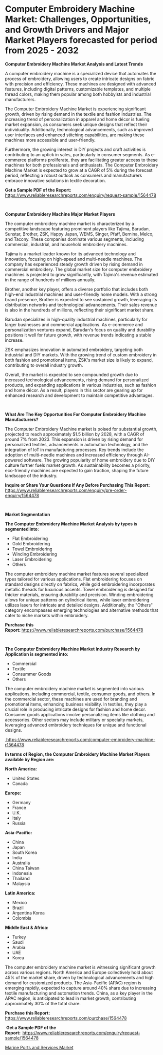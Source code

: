 <p><h1>Computer Embroidery Machine Market: Challenges, Opportunities, and Growth Drivers and Major Market Players forecasted for period from 2025 - 2032</h1></p><p><strong>Computer Embroidery Machine Market Analysis and Latest Trends</strong></p>
<p><p>A computer embroidery machine is a specialized device that automates the process of embroidery, allowing users to create intricate designs on fabric with precision and efficiency. These machines are designed with advanced features, including digital patterns, customizable templates, and multiple thread colors, making them popular among both hobbyists and industrial manufacturers.</p><p>The Computer Embroidery Machine Market is experiencing significant growth, driven by rising demand in the textile and fashion industries. The increasing trend of personalization in apparel and home décor is fueling market expansion, as consumers seek unique designs that reflect their individuality. Additionally, technological advancements, such as improved user interfaces and enhanced stitching capabilities, are making these machines more accessible and user-friendly.</p><p>Furthermore, the growing interest in DIY projects and craft activities is contributing to an uptick in sales, particularly in consumer segments. As e-commerce platforms proliferate, they are facilitating greater access to these machines for both professionals and enthusiasts. The Computer Embroidery Machine Market is expected to grow at a CAGR of 5% during the forecast period, reflecting a robust outlook as consumers and manufacturers embrace innovative solutions in textile decoration.</p></p>
<p><strong>Get a Sample PDF of the Report:&nbsp;</strong> <a href="https://www.reliableresearchreports.com/enquiry/request-sample/1564478?utm_campaign=3061&utm_medium=2&utm_source=Github&utm_content=ia&utm_term=23032025&utm_id=computer-embroidery-machine">https://www.reliableresearchreports.com/enquiry/request-sample/1564478</a></p>
<p>&nbsp;</p>
<p><strong>Computer Embroidery Machine Major Market Players</strong></p>
<p><p>The computer embroidery machine market is characterized by a competitive landscape featuring prominent players like Tajima, Barudan, Sunstar, Brother, ZSK, Happy Japan, WEMS, Singer, Pfaff, Bernina, Melco, and Tacony. These companies dominate various segments, including commercial, industrial, and household embroidery machines.</p><p>Tajima is a market leader known for its advanced technology and innovation, focusing on high-speed and multi-needle machines. The company has experienced steady growth driven by rising demand in commercial embroidery. The global market size for computer embroidery machines is projected to grow significantly, with Tajima's revenue estimated in the range of hundreds of millions annually.</p><p>Brother, another key player, offers a diverse portfolio that includes both high-end industrial machines and user-friendly home models. With a strong brand presence, Brother is expected to see sustained growth, leveraging its distribution networks and technological advancements. Their sales revenue is also in the hundreds of millions, reflecting their significant market share.</p><p>Barudan specializes in high-quality industrial machines, particularly for larger businesses and commercial applications. As e-commerce and personalization ventures expand, Barudan's focus on quality and durability positions it well for future growth, with revenue trends indicating a stable increase.</p><p>ZSK emphasizes innovation in automated embroidery, targeting both industrial and DIY markets. With the growing trend of custom embroidery in both fashion and promotional items, ZSK's market size is likely to expand, contributing to overall industry growth.</p><p>Overall, the market is expected to see compounded growth due to increased technological advancements, rising demand for personalized products, and expanding applications in various industries, such as fashion and home décor. As a result, players in this sector are gearing up for enhanced research and development to maintain competitive advantages.</p></p>
<p>&nbsp;</p>
<p><strong>What Are The Key Opportunities For Computer Embroidery Machine Manufacturers?</strong></p>
<p><p>The Computer Embroidery Machine market is poised for substantial growth, projected to reach approximately $1.5 billion by 2028, with a CAGR of around 7% from 2023. This expansion is driven by rising demand for personalized textiles, advancements in automation technology, and the integration of IoT in manufacturing processes. Key trends include the adoption of multi-needle machines and increased efficiency through AI-powered software. The growing popularity of home embroidery due to DIY culture further fuels market growth. As sustainability becomes a priority, eco-friendly machines are expected to gain traction, shaping the future landscape of the industry.</p></p>
<p><strong>Inquire or Share Your Questions If Any Before Purchasing This Report:</strong> <a href="https://www.reliableresearchreports.com/enquiry/pre-order-enquiry/1564478?utm_campaign=3061&utm_medium=2&utm_source=Github&utm_content=ia&utm_term=23032025&utm_id=computer-embroidery-machine">https://www.reliableresearchreports.com/enquiry/pre-order-enquiry/1564478</a></p>
<p>&nbsp;</p>
<p><strong>Market Segmentation</strong></p>
<p><strong>The Computer Embroidery Machine Market Analysis by types is segmented into:</strong></p>
<p><ul><li>Flat Embroidering</li><li>Gold Embroidering</li><li>Towel Embroidering</li><li>Winding Embroidering</li><li>Laser Embroidering</li><li>Others</li></ul></p>
<p><p>The computer embroidery machine market features several specialized types tailored for various applications. Flat embroidering focuses on standard designs directly on fabrics, while gold embroidering incorporates metallic threads for luxurious accents. Towel embroidering is designed for thicker materials, ensuring durability and precision. Winding embroidering allows for unique patterns on cylindrical items, while laser embroidering utilizes lasers for intricate and detailed designs. Additionally, the "Others" category encompasses emerging technologies and alternative methods that cater to niche markets within embroidery.</p></p>
<p><strong>Purchase this Report:&nbsp;</strong><a href="https://www.reliableresearchreports.com/purchase/1564478?utm_campaign=3061&utm_medium=2&utm_source=Github&utm_content=ia&utm_term=23032025&utm_id=computer-embroidery-machine">https://www.reliableresearchreports.com/purchase/1564478</a></p>
<p>&nbsp;</p>
<p><strong>The Computer Embroidery Machine Market Industry Research by Application is segmented into:</strong></p>
<p><ul><li>Commercial</li><li>Textile</li><li>Consummer Goods</li><li>Others</li></ul></p>
<p><p>The computer embroidery machine market is segmented into various applications, including commercial, textile, consumer goods, and others. In the commercial sector, these machines are used for branding and promotional items, enhancing business visibility. In textiles, they play a crucial role in producing intricate designs for fashion and home decor. Consumer goods applications involve personalizing items like clothing and accessories. Other sectors may include military or specialty markets, leveraging advanced embroidery techniques for unique and functional designs.</p></p>
<p><a href="https://www.reliableresearchreports.com/computer-embroidery-machine-r1564478?utm_campaign=3061&utm_medium=2&utm_source=Github&utm_content=ia&utm_term=23032025&utm_id=computer-embroidery-machine">&nbsp;https://www.reliableresearchreports.com/computer-embroidery-machine-r1564478</a></p>
<p><strong>In terms of Region, the Computer Embroidery Machine Market Players available by Region are:</strong></p>
<p>
    <p> <strong> North America: </strong>
        <ul>
            <li>United States</li>
            <li>Canada</li>
        </ul>
        </p> 
    <p> <strong> Europe: </strong>
        <ul>
            <li>Germany</li>
            <li>France</li>
            <li>U.K.</li>
            <li>Italy</li>
            <li>Russia</li>
        </ul>
        </p> 
    <p> <strong> Asia-Pacific: </strong>
        <ul>
            <li>China</li>
            <li>Japan</li>
            <li>South Korea</li>
            <li>India</li>
            <li>Australia</li>
            <li>China Taiwan</li>
            <li>Indonesia</li>
            <li>Thailand</li>
            <li>Malaysia</li>
        </ul>
        </p> 
    <p> <strong> Latin America: </strong>
        <ul>
            <li>Mexico</li>
            <li>Brazil</li>
            <li>Argentina Korea</li>
            <li>Colombia</li>
        </ul>
        </p> 
    <p> <strong> Middle East & Africa: </strong>
        <ul>
            <li>Turkey</li>
            <li>Saudi</li>
            <li>Arabia</li>
            <li>UAE</li>
            <li>Korea</li>
        </ul>
    </p>
    </p>
<p><p>The computer embroidery machine market is witnessing significant growth across various regions. North America and Europe collectively hold about 45% of the market share, driven by technological advancements and high demand for customized products. The Asia-Pacific (APAC) region is emerging rapidly, expected to capture around 40% share due to increasing textile manufacturing and automation trends. China, as a key player in the APAC region, is anticipated to lead in market growth, contributing approximately 30% of the total share.</p></p>
<p><strong>Purchase this Report: </strong><a href="https://www.reliableresearchreports.com/purchase/1564478?utm_campaign=3061&utm_medium=2&utm_source=Github&utm_content=ia&utm_term=23032025&utm_id=computer-embroidery-machine">https://www.reliableresearchreports.com/purchase/1564478</a></p>
<p>&nbsp;<strong>Get a Sample PDF of the Report:&nbsp;&nbsp;</strong><a href="https://www.reliableresearchreports.com/enquiry/request-sample/1564478?utm_campaign=3061&utm_medium=2&utm_source=Github&utm_content=ia&utm_term=23032025&utm_id=computer-embroidery-machine">https://www.reliableresearchreports.com/enquiry/request-sample/1564478</a></p>
<p><strong></strong></p>
<p><p><a href="https://github.com/voigttyagi/Market-Research-Report-List-1/blob/main/marine-ports-and-services-market.md?utm_campaign=3061&utm_medium=2&utm_source=Github&utm_content=ia&utm_term=23032025&utm_id=computer-embroidery-machine">Marine Ports and Services Market</a></p></p>